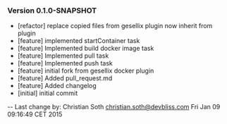 
### Version 0.1.0-SNAPSHOT
 - [refactor] replace copied files from gesellix plugin now inherit from plugin
 - [feature] implemented startContainer task
 - [feature] Implemented build docker image task
 - [feature] Implemented pull task
 - [feature] Implemented push task
 - [feature] initial fork from gesellix docker plugin
 - [feature] Added pull_request.md
 - [feature] Added changelog
 - [initial] initial commit

-- Last change by: Christian Soth <christian.soth@devbliss.com> Fri Jan 09 09:16:49 CET 2015
